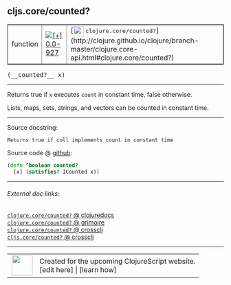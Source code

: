 ## cljs.core/counted?



 <table border="1">
<tr>
<td>function</td>
<td><a href="https://github.com/cljsinfo/cljs-api-docs/tree/0.0-927"><img valign="middle" alt="[+] 0.0-927" title="Added in 0.0-927" src="https://img.shields.io/badge/+-0.0--927-lightgrey.svg"></a> </td>
<td>
[<img height="24px" valign="middle" src="http://i.imgur.com/1GjPKvB.png"> <samp>clojure.core/counted?</samp>](http://clojure.github.io/clojure/branch-master/clojure.core-api.html#clojure.core/counted?)
</td>
</tr>
</table>


 <samp>
(__counted?__ x)<br>
</samp>

---

Returns true if `x` executes `count` in constant time, false otherwise.

Lists, maps, sets, strings, and vectors can be counted in constant time.

---




Source docstring:

```
Returns true if coll implements count in constant time
```


Source code @ [github](https://github.com/clojure/clojurescript/blob/r2496/src/cljs/cljs/core.cljs#L921-L923):

```clj
(defn ^boolean counted?
  [x] (satisfies? ICounted x))
```

<!--
Repo - tag - source tree - lines:

 <pre>
clojurescript @ r2496
└── src
    └── cljs
        └── cljs
            └── <ins>[core.cljs:921-923](https://github.com/clojure/clojurescript/blob/r2496/src/cljs/cljs/core.cljs#L921-L923)</ins>
</pre>

-->

---



###### External doc links:

[`clojure.core/counted?` @ clojuredocs](http://clojuredocs.org/clojure.core/counted_q)<br>
[`clojure.core/counted?` @ grimoire](http://conj.io/store/v1/org.clojure/clojure/1.7.0-beta3/clj/clojure.core/counted%3F/)<br>
[`clojure.core/counted?` @ crossclj](http://crossclj.info/fun/clojure.core/counted%3F.html)<br>
[`cljs.core/counted?` @ crossclj](http://crossclj.info/fun/cljs.core.cljs/counted%3F.html)<br>

---

 <table>
<tr><td>
<img valign="middle" align="right" width="48px" src="http://i.imgur.com/Hi20huC.png">
</td><td>
Created for the upcoming ClojureScript website.<br>
[edit here] | [learn how]
</td></tr></table>

[edit here]:https://github.com/cljsinfo/cljs-api-docs/blob/master/cljsdoc/cljs.core_countedQMARK.cljsdoc
[learn how]:https://github.com/cljsinfo/cljs-api-docs/wiki/cljsdoc-files

<!--

This information was too distracting to show to readers, but I'll leave it
commented here since it is helpful to:

- pretty-print the data used to generate this document
- and show how to retrieve that data



The API data for this symbol:

```clj
{:description "Returns true if `x` executes `count` in constant time, false otherwise.\n\nLists, maps, sets, strings, and vectors can be counted in constant time.",
 :return-type boolean,
 :ns "cljs.core",
 :name "counted?",
 :signature ["[x]"],
 :history [["+" "0.0-927"]],
 :type "function",
 :full-name-encode "cljs.core_countedQMARK",
 :source {:code "(defn ^boolean counted?\n  [x] (satisfies? ICounted x))",
          :title "Source code",
          :repo "clojurescript",
          :tag "r2496",
          :filename "src/cljs/cljs/core.cljs",
          :lines [921 923]},
 :full-name "cljs.core/counted?",
 :clj-symbol "clojure.core/counted?",
 :docstring "Returns true if coll implements count in constant time"}

```

Retrieve the API data for this symbol:

```clj
;; from Clojure REPL
(require '[clojure.edn :as edn])
(-> (slurp "https://raw.githubusercontent.com/cljsinfo/cljs-api-docs/catalog/cljs-api.edn")
    (edn/read-string)
    (get-in [:symbols "cljs.core/counted?"]))
```

-->
